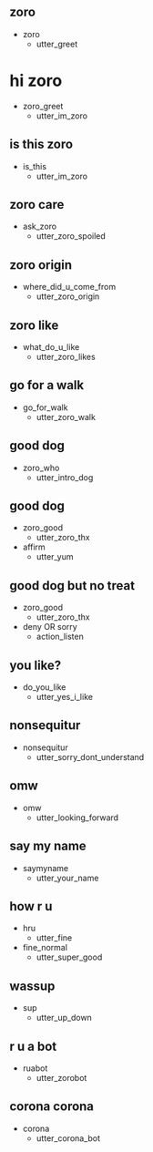 ## zoro
* zoro
  - utter_greet

# hi zoro
* zoro_greet
  - utter_im_zoro

## is this zoro
* is_this
  - utter_im_zoro

## zoro care  
* ask_zoro
  - utter_zoro_spoiled

## zoro origin
* where_did_u_come_from
  - utter_zoro_origin

## zoro like
* what_do_u_like
  - utter_zoro_likes

## go for a walk
* go_for_walk
  - utter_zoro_walk

## good dog
* zoro_who
  - utter_intro_dog

## good dog
* zoro_good
  - utter_zoro_thx
* affirm
  - utter_yum

## good dog but no treat
* zoro_good
  - utter_zoro_thx
* deny OR sorry
  - action_listen

## you like?
* do_you_like
  - utter_yes_i_like

## nonsequitur
* nonsequitur
  - utter_sorry_dont_understand

## omw
* omw
  - utter_looking_forward

## say my name
* saymyname
  - utter_your_name

## how r u
* hru
  - utter_fine
* fine_normal
  - utter_super_good

## wassup
* sup
  - utter_up_down

## r u a bot
* ruabot
  - utter_zorobot

## corona corona
* corona
  - utter_corona_bot
